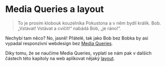 # Media Queries a layout

> To je prosím klobouk kouzelníka Pokustona a v něm bydlí králík. Bob.  „Vstávat! Vstávat a cvičit!“ nabádá Bob, „je ráno!“.

Nechybí tam něco? No, jasně! Přátelé, tak jako Bob bez Bobka by asi vypadal responzivní webdesign bez [Media Queries](css3-media-queries.md).

Díky tomu, že se naučíme Media Queries, vyplatí se nám pak v dalších částech této kapitoly na web aplikovat nějaký [layout](responzivni-layout.md). 
